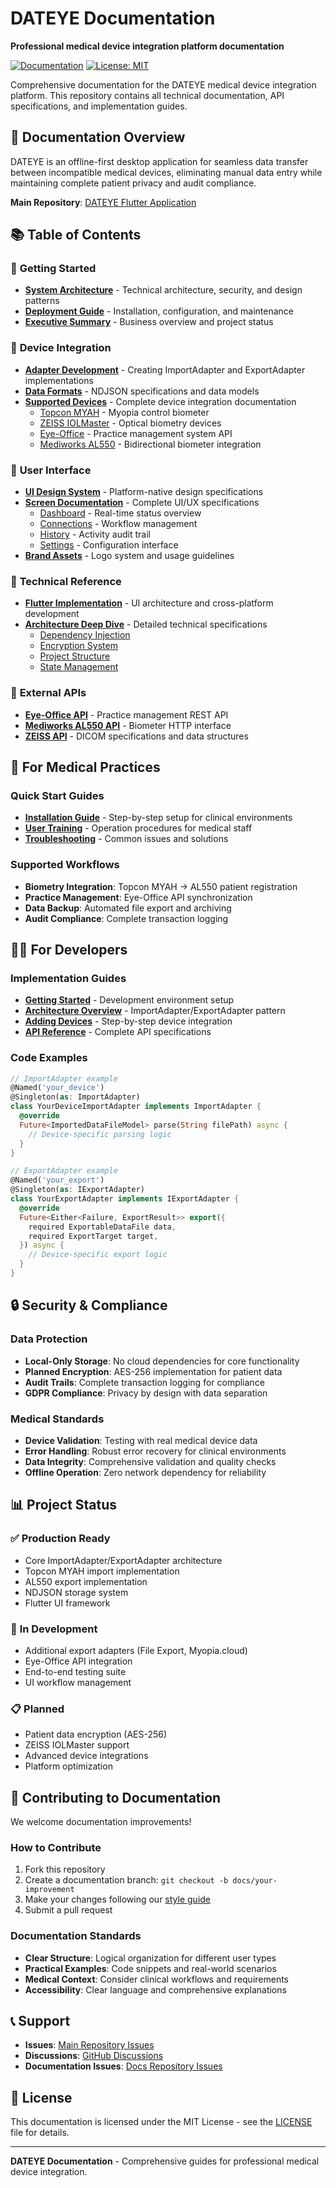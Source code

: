 # DATEYE Documentation

**Professional medical device integration platform documentation**

[![Documentation](https://img.shields.io/badge/docs-latest-blue.svg)](https://github.com/Besser-Sehen-Landshut/dateye-docs)
[![License: MIT](https://img.shields.io/badge/License-MIT-yellow.svg)](https://opensource.org/licenses/MIT)

Comprehensive documentation for the DATEYE medical device integration platform. This repository contains all technical documentation, API specifications, and implementation guides.

## 🎯 Documentation Overview

DATEYE is an offline-first desktop application for seamless data transfer between incompatible medical devices, eliminating manual data entry while maintaining complete patient privacy and audit compliance.

**Main Repository**: [DATEYE Flutter Application](https://github.com/Besser-Sehen-Landshut/dateye)

## 📚 Table of Contents

### 🚀 **Getting Started**
- **[System Architecture](architecture.md)** - Technical architecture, security, and design patterns
- **[Deployment Guide](deployment.md)** - Installation, configuration, and maintenance
- **[Executive Summary](executive-summary.md)** - Business overview and project status

### 🔌 **Device Integration**
- **[Adapter Development](adapter-development.md)** - Creating ImportAdapter and ExportAdapter implementations
- **[Data Formats](data-formats.md)** - NDJSON specifications and data models
- **[Supported Devices](adapters/)** - Complete device integration documentation
  - [Topcon MYAH](adapters/topcon-myah.md) - Myopia control biometer
  - [ZEISS IOLMaster](adapters/zeiss-iolmaster.md) - Optical biometry devices  
  - [Eye-Office](adapters/eye-office.md) - Practice management system API
  - [Mediworks AL550](adapters/mediworks-al550.md) - Bidirectional biometer integration

### 🎨 **User Interface**
- **[UI Design System](ui-design/design-system.md)** - Platform-native design specifications
- **[Screen Documentation](ui-design/)** - Complete UI/UX specifications
  - [Dashboard](ui-design/dashboard/dashboard.md) - Real-time status overview
  - [Connections](ui-design/connections/connections.md) - Workflow management
  - [History](ui-design/history/history.md) - Activity audit trail
  - [Settings](ui-design/settings/settings.md) - Configuration interface
- **[Brand Assets](ui-design/logo/)** - Logo system and usage guidelines

### 🔧 **Technical Reference**
- **[Flutter Implementation](flutter-implementation.md)** - UI architecture and cross-platform development
- **[Architecture Deep Dive](architecture/)** - Detailed technical specifications
  - [Dependency Injection](architecture/dependency-injection.md)
  - [Encryption System](architecture/encryption.md)
  - [Project Structure](architecture/project-structure.md)
  - [State Management](architecture/state-management.md)

### 📡 **External APIs**
- **[Eye-Office API](external-apis/eye-office/)** - Practice management REST API
- **[Mediworks AL550 API](external-apis/mediworks/)** - Biometer HTTP interface
- **[ZEISS API](external-apis/zeiss/)** - DICOM specifications and data structures

## 🏥 **For Medical Practices**

### Quick Start Guides
- **[Installation Guide](deployment.md#installation)** - Step-by-step setup for clinical environments
- **[User Training](deployment.md#user-guide)** - Operation procedures for medical staff
- **[Troubleshooting](deployment.md#troubleshooting)** - Common issues and solutions

### Supported Workflows
- **Biometry Integration**: Topcon MYAH → AL550 patient registration
- **Practice Management**: Eye-Office API synchronization
- **Data Backup**: Automated file export and archiving
- **Audit Compliance**: Complete transaction logging

## 👨‍💻 **For Developers**

### Implementation Guides
- **[Getting Started](../README.md#quick-start)** - Development environment setup
- **[Architecture Overview](architecture.md)** - ImportAdapter/ExportAdapter pattern
- **[Adding Devices](adapter-development.md)** - Step-by-step device integration
- **[API Reference](external-apis/)** - Complete API specifications

### Code Examples
```dart
// ImportAdapter example
@Named('your_device')
@Singleton(as: ImportAdapter)  
class YourDeviceImportAdapter implements ImportAdapter {
  @override
  Future<ImportedDataFileModel> parse(String filePath) async {
    // Device-specific parsing logic
  }
}

// ExportAdapter example  
@Named('your_export')
@Singleton(as: IExportAdapter)
class YourExportAdapter implements IExportAdapter {
  @override
  Future<Either<Failure, ExportResult>> export({
    required ExportableDataFile data,
    required ExportTarget target,
  }) async {
    // Device-specific export logic
  }
}
```

## 🔒 **Security & Compliance**

### Data Protection
- **Local-Only Storage**: No cloud dependencies for core functionality
- **Planned Encryption**: AES-256 implementation for patient data
- **Audit Trails**: Complete transaction logging for compliance
- **GDPR Compliance**: Privacy by design with data separation

### Medical Standards
- **Device Validation**: Testing with real medical device data
- **Error Handling**: Robust error recovery for clinical environments  
- **Data Integrity**: Comprehensive validation and quality checks
- **Offline Operation**: Zero network dependency for reliability

## 📊 **Project Status**

### ✅ **Production Ready**
- Core ImportAdapter/ExportAdapter architecture
- Topcon MYAH import implementation
- AL550 export implementation  
- NDJSON storage system
- Flutter UI framework

### 🚧 **In Development**
- Additional export adapters (File Export, Myopia.cloud)
- Eye-Office API integration
- End-to-end testing suite
- UI workflow management

### 📋 **Planned**
- Patient data encryption (AES-256)
- ZEISS IOLMaster support
- Advanced device integrations
- Platform optimization

## 🤝 **Contributing to Documentation**

We welcome documentation improvements! 

### How to Contribute
1. Fork this repository
2. Create a documentation branch: `git checkout -b docs/your-improvement`
3. Make your changes following our [style guide](CONTRIBUTING.md)
4. Submit a pull request

### Documentation Standards
- **Clear Structure**: Logical organization for different user types
- **Practical Examples**: Code snippets and real-world scenarios
- **Medical Context**: Consider clinical workflows and requirements
- **Accessibility**: Clear language and comprehensive explanations

## 📞 **Support**

- **Issues**: [Main Repository Issues](https://github.com/Besser-Sehen-Landshut/dateye/issues)
- **Discussions**: [GitHub Discussions](https://github.com/Besser-Sehen-Landshut/dateye/discussions)
- **Documentation Issues**: [Docs Repository Issues](https://github.com/Besser-Sehen-Landshut/dateye-docs/issues)

## 📄 **License**

This documentation is licensed under the MIT License - see the [LICENSE](LICENSE) file for details.

---

**DATEYE Documentation** - Comprehensive guides for professional medical device integration.
